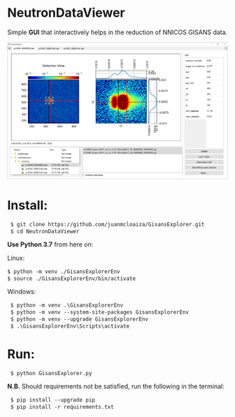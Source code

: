 # NeutronDataViewer

Simple **GUI** that interactively helps in the reduction of NNICOS GISANS data.

![Screenshot](./Screenshot.png)

# Install:
```
 $ git clone https://github.com/juanmcloaiza/GisansExplorer.git
 $ cd NeutronDataViewer
 ```
 
 **Use Python 3.7** from here on:
 
 Linux:
 ```
 $ python -m venv ./GisansExplorerEnv
 $ source ./GisansExplorerEnv/bin/activate
```

Windows:
```
 $ python -m venv .\GisansExplorerEnv
 $ python -m venv --system-site-packages GisansExplorerEnv
 $ python -m venv --upgrade GisansExplorerEnv
 $ .\GisansExplorerEnv\Scripts\activate
```

# Run:
```
 $ python GisansExplorer.py
```

**N.B.** Should requirements not be satisfied, run the following in the terminal:
```
 $ pip install --upgrade pip
 $ pip install -r requirements.txt  
 ```
